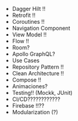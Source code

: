 - Dagger Hilt !!
- Retrofit !!
- Coroutines !!
- Navigation Component
- View Model !!
- Flow !!
- Room?
- Apollo GraphQL?
- Use Cases
- Repository Pattern !! 
- Clean Architecture !!
- Compose !!
- Animaciones?
- Testing!! (Mockk, JUnit)
- CI/CD????????????
- Firebase !!??
- Modularization (?)